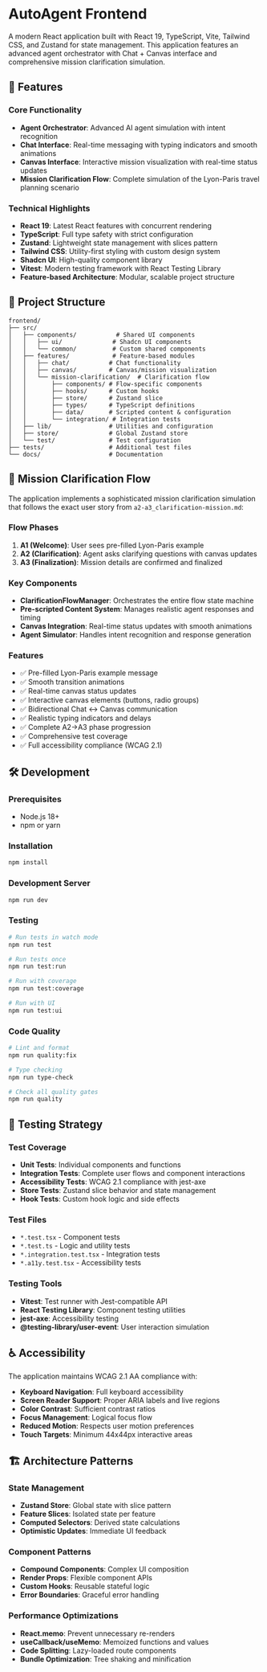 # AutoAgent Frontend

A modern React application built with React 19, TypeScript, Vite, Tailwind CSS, and Zustand for state management. This application features an advanced agent orchestrator with Chat + Canvas interface and comprehensive mission clarification simulation.

## 🚀 Features

### Core Functionality
- **Agent Orchestrator**: Advanced AI agent simulation with intent recognition
- **Chat Interface**: Real-time messaging with typing indicators and smooth animations
- **Canvas Interface**: Interactive mission visualization with real-time status updates
- **Mission Clarification Flow**: Complete simulation of the Lyon-Paris travel planning scenario

### Technical Highlights
- **React 19**: Latest React features with concurrent rendering
- **TypeScript**: Full type safety with strict configuration
- **Zustand**: Lightweight state management with slices pattern
- **Tailwind CSS**: Utility-first styling with custom design system
- **Shadcn UI**: High-quality component library
- **Vitest**: Modern testing framework with React Testing Library
- **Feature-based Architecture**: Modular, scalable project structure

## 📁 Project Structure

```
frontend/
├── src/
│   ├── components/           # Shared UI components
│   │   ├── ui/              # Shadcn UI components
│   │   └── common/          # Custom shared components
│   ├── features/            # Feature-based modules
│   │   ├── chat/           # Chat functionality
│   │   ├── canvas/         # Canvas/mission visualization
│   │   └── mission-clarification/  # Clarification flow
│   │       ├── components/ # Flow-specific components
│   │       ├── hooks/      # Custom hooks
│   │       ├── store/      # Zustand slice
│   │       ├── types/      # TypeScript definitions
│   │       ├── data/       # Scripted content & configuration
│   │       └── integration/ # Integration tests
│   ├── lib/                # Utilities and configuration
│   ├── store/              # Global Zustand store
│   └── test/               # Test configuration
├── tests/                  # Additional test files
└── docs/                   # Documentation
```

## 🎯 Mission Clarification Flow

The application implements a sophisticated mission clarification simulation that follows the exact user story from `a2-a3_clarification-mission.md`:

### Flow Phases
1. **A1 (Welcome)**: User sees pre-filled Lyon-Paris example
2. **A2 (Clarification)**: Agent asks clarifying questions with canvas updates
3. **A3 (Finalization)**: Mission details are confirmed and finalized

### Key Components
- **ClarificationFlowManager**: Orchestrates the entire flow state machine
- **Pre-scripted Content System**: Manages realistic agent responses and timing
- **Canvas Integration**: Real-time status updates with smooth animations
- **Agent Simulator**: Handles intent recognition and response generation

### Features
- ✅ Pre-filled Lyon-Paris example message
- ✅ Smooth transition animations
- ✅ Real-time canvas status updates
- ✅ Interactive canvas elements (buttons, radio groups)
- ✅ Bidirectional Chat ↔ Canvas communication
- ✅ Realistic typing indicators and delays
- ✅ Complete A2→A3 phase progression
- ✅ Comprehensive test coverage
- ✅ Full accessibility compliance (WCAG 2.1)

## 🛠️ Development

### Prerequisites
- Node.js 18+
- npm or yarn

### Installation
```bash
npm install
```

### Development Server
```bash
npm run dev
```

### Testing
```bash
# Run tests in watch mode
npm run test

# Run tests once
npm run test:run

# Run with coverage
npm run test:coverage

# Run with UI
npm run test:ui
```

### Code Quality
```bash
# Lint and format
npm run quality:fix

# Type checking
npm run type-check

# Check all quality gates
npm run quality
```

## 🧪 Testing Strategy

### Test Coverage
- **Unit Tests**: Individual components and functions
- **Integration Tests**: Complete user flows and component interactions
- **Accessibility Tests**: WCAG 2.1 compliance with jest-axe
- **Store Tests**: Zustand slice behavior and state management
- **Hook Tests**: Custom hook logic and side effects

### Test Files
- `*.test.tsx` - Component tests
- `*.test.ts` - Logic and utility tests
- `*.integration.test.tsx` - Integration tests
- `*.a11y.test.tsx` - Accessibility tests

### Testing Tools
- **Vitest**: Test runner with Jest-compatible API
- **React Testing Library**: Component testing utilities
- **jest-axe**: Accessibility testing
- **@testing-library/user-event**: User interaction simulation

## ♿ Accessibility

The application maintains WCAG 2.1 AA compliance with:

- **Keyboard Navigation**: Full keyboard accessibility
- **Screen Reader Support**: Proper ARIA labels and live regions
- **Color Contrast**: Sufficient contrast ratios
- **Focus Management**: Logical focus flow
- **Reduced Motion**: Respects user motion preferences
- **Touch Targets**: Minimum 44x44px interactive areas

## 🏗️ Architecture Patterns

### State Management
- **Zustand Store**: Global state with slice pattern
- **Feature Slices**: Isolated state per feature
- **Computed Selectors**: Derived state calculations
- **Optimistic Updates**: Immediate UI feedback

### Component Patterns
- **Compound Components**: Complex UI composition
- **Render Props**: Flexible component APIs
- **Custom Hooks**: Reusable stateful logic
- **Error Boundaries**: Graceful error handling

### Performance Optimizations
- **React.memo**: Prevent unnecessary re-renders
- **useCallback/useMemo**: Memoized functions and values
- **Code Splitting**: Lazy-loaded route components
- **Bundle Optimization**: Tree shaking and minification
